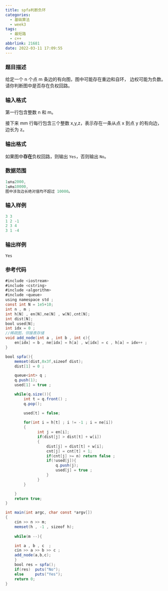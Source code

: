 ```yaml
---
title: spfa判断负环
categories:
  - 基础算法
  - week3
tags:
  - 最短路
  - c++
abbrlink: 21681
date: 2022-03-11 17:09:55
---
```

### 题目描述
给定一个 n 个点 m 条边的有向图，图中可能存在重边和自环， 边权可能为负数。
请你判断图中是否存在负权回路。

### 输入格式

第一行包含整数 n 和 m。

接下来 mm 行每行包含三个整数 x,y,z，表示存在一条从点 x 到点 y 的有向边，边长为 z。

### 输出格式

如果图中**存在**负权回路，则输出 `Yes`，否则输出 `No`。

### 数据范围

```java
1≤n≤2000,
1≤m≤10000,
图中涉及边长绝对值均不超过 10000。
```

### 输入样例

```java
3 3
1 2 -1
2 3 4
3 1 -4
```

### 输出样例

```java
Yes
```

### 参考代码

```java
#include <iostream>
#include <cstring>
#include <algorithm>
#include <queue>
using namespace std ;
const int N = 1e5+10;
int n , m ;
int h[N] , en[N],ne[N] , w[N],cnt[N];
int dist[N];
bool used[N];
int idx = 0 ;
//稀疏图，邻接表存储
void add_node(int a , int b , int c){
    en[idx] = b , ne[idx] = h[a] , w[idx] = c , h[a] = idx++ ;
}

bool spfa(){
    memset(dist,0x3f,sizeof dist);
    dist[1] = 0 ;

    queue<int> q ;
    q.push(1);
    used[1] = true ;

    while(q.size()){
        int t = q.front() ;
        q.pop();

        used[t] = false;
        
        for(int i = h[t] ; i != -1 ; i = ne[i])
        {
              int j = en[i];
              if(dist[j] > dist[t] + w[i])
              {
                  dist[j] = dist[t] + w[i];
                  cnt[j] = cnt[t] + 1;
                  if(cnt[j] >= n) return false ;
                  if(!used[j]){
                      q.push(j);
                      used[j] = true ;
                  }
              }
        }

    }
    return true;
}

int main(int argc, char const *argv[])
{
    cin >> n >> m;
    memset(h , -1 , sizeof h);
    
    while(m --){

    int a , b , c  ;
    cin >> a >> b >> c ;
    add_node(a,b,c);
    }
    bool res = spfa();
    if(res)  puts("No");
    else     puts("Yes");
    return 0;
}
```



